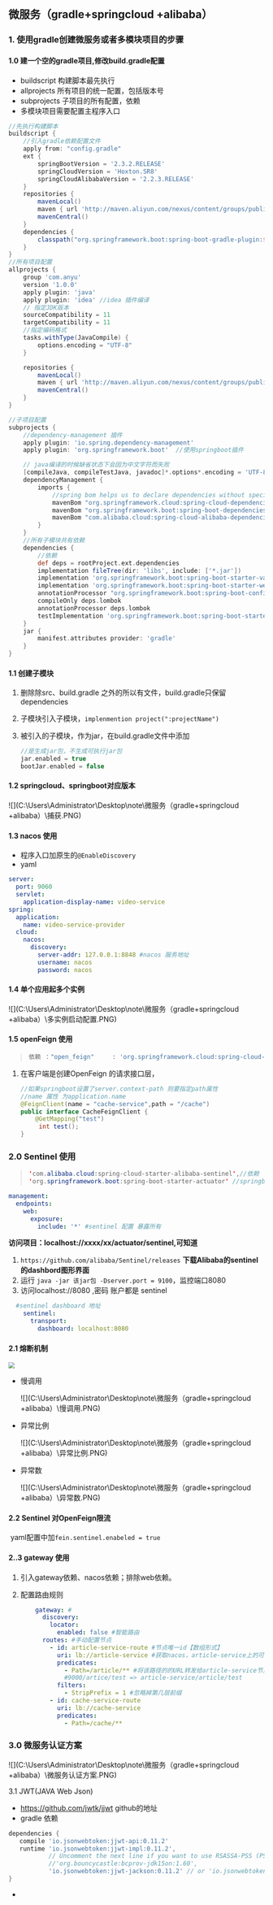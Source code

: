 ## 微服务（gradle+springcloud +alibaba）

### **1. 使用gradle创建微服务或者多模块项目的步骤**

#### 1.0 建一个空的gradle项目,修改build.gradle配置

- buildscript 构建脚本最先执行
- allprojects  所有项目的统一配置，包括版本号
- subprojects  子项目的所有配置，依赖
- 多模块项目需要配置主程序入口

```groovy
//先执行构建脚本
buildscript {
    //引入gradle依赖配置文件
    apply from: "config.gradle"
    ext {
        springBootVersion = '2.3.2.RELEASE'
        springCloudVersion = 'Hoxton.SR8'
        springCloudAlibabaVersion = '2.2.3.RELEASE'
    }
    repositories {
        mavenLocal()
        maven { url 'http://maven.aliyun.com/nexus/content/groups/public/' }
        mavenCentral()
    }
    dependencies {
        classpath("org.springframework.boot:spring-boot-gradle-plugin:${springBootVersion}")
    }
}
//所有项目配置
allprojects {
    group 'com.anyu'
    version '1.0.0'
    apply plugin: 'java'
    apply plugin: 'idea' //idea 插件编译
    // 指定JDK版本
    sourceCompatibility = 11
    targetCompatibility = 11
    //指定编码格式
    tasks.withType(JavaCompile) {
        options.encoding = "UTF-8"
    }

    repositories {
        mavenLocal()
        maven { url 'http://maven.aliyun.com/nexus/content/groups/public/' }
        mavenCentral()
    }
}

//子项目配置
subprojects {
    //dependency-management 插件
    apply plugin: 'io.spring.dependency-management'
    apply plugin: 'org.springframework.boot'  //使用springboot插件

    // java编译的时候缺省状态下会因为中文字符而失败
    [compileJava, compileTestJava, javadoc]*.options*.encoding = 'UTF-8'
    dependencyManagement {
        imports {
            //spring bom helps us to declare dependencies without specifying version numbers.
            mavenBom "org.springframework.cloud:spring-cloud-dependencies:${springCloudVersion}"
            mavenBom "org.springframework.boot:spring-boot-dependencies:${springBootVersion}"
            mavenBom "com.alibaba.cloud:spring-cloud-alibaba-dependencies:${springCloudAlibabaVersion}"
        }
    }
    //所有子模块共有依赖
    dependencies {
        //依赖
        def deps = rootProject.ext.dependencies
        implementation fileTree(dir: 'libs', include: ['*.jar'])
        implementation 'org.springframework.boot:spring-boot-starter-validation'
        implementation 'org.springframework.boot:spring-boot-starter-web'
        annotationProcessor "org.springframework.boot:spring-boot-configuration-processor"
        compileOnly deps.lombok
        annotationProcessor deps.lombok
        testImplementation 'org.springframework.boot:spring-boot-starter-test'
    }
    jar {
        manifest.attributes provider: 'gradle'
    }
}

```



#### **1.1 创建子模块**

1. 删除除src、build.gradle 之外的所以有文件，build.gradle只保留dependencies

2. 子模块引入子模块，`implenmention project(":projectName")`

3. 被引入的子模块，作为jar，在build.gradle文件中添加 

   ```groovy
   //是生成jar包，不生成可执行jar包
   jar.enabled = true
   bootJar.enabled = false
   ```

#### 1.2 springcloud、springboot对应版本

[版本依赖]:https://github.com/alibaba/spring-cloud-alibaba/wiki/%E7%89%88%E6%9C%AC%E8%AF%B4%E6%98%8E

![](C:\Users\Administrator\Desktop\note\微服务（gradle+springcloud +alibaba）\捕获.PNG)

#### 1.3 nacos 使用

- 程序入口加原生的`@EnableDiscovery`
- yaml

```yaml
server:
  port: 9060
  servlet:
    application-display-name: video-service
spring:
  application:
    name: video-service-provider
  cloud:
    nacos:
      discovery:
        server-addr: 127.0.0.1:8848 #nacos 服务地址
        username: nacos
        password: nacos
```

#### 1.4 单个应用起多个实例

![](C:\Users\Administrator\Desktop\note\微服务（gradle+springcloud +alibaba）\多实例启动配置.PNG)

#### 1.5 openFeign 使用

> ```groovy
> 依赖 ："open_feign"     : 'org.springframework.cloud:spring-cloud-starter-openfeign',
> ```

1. 在客户端是创建OpenFeign 的请求接口层，

   ```java
   //如果springboot设置了server.context-path 则要指定path属性
   //name 属性 为application.name
   @FeignClient(name = "cache-service",path = "/cache") 
   public interface CacheFeignClient {
       @GetMapping("test")
        int test();
   }
   ```

### 2.0 Sentinel 使用

> ```java
> 'com.alibaba.cloud:spring-cloud-starter-alibaba-sentinel',//依赖
> 'org.springframework.boot:spring-boot-starter-actuator' //springboot 监测
> ```

```yaml
management:
  endpoints:
    web:
      exposure:
        include: '*' #sentinel 配置 暴露所有
```

**访问项目：localhost://xxxx/xx/actuator/sentinel,可知道**

1. `https://github.com/alibaba/Sentinel/releases` **下载Alibaba的sentinel 的dashbord图形界面**
2. 运行 `java -jar 该jar包 -Dserver.port = 9100`，监控端口8080
3. 访问localhost://8080 ,密码 账户都是 sentinel

```yaml
  #sentinel dashboard 地址
    sentinel:
      transport:
        dashboard: localhost:8080
```

#### 2.1 熔断机制

<img src="C:\Users\Administrator\Desktop\note\微服务（gradle+springcloud +alibaba）\熔断机制.PNG" style="zoom:75%;" />

- 慢调用

  ![](C:\Users\Administrator\Desktop\note\微服务（gradle+springcloud +alibaba）\慢调用.PNG)

- 异常比例

  ![](C:\Users\Administrator\Desktop\note\微服务（gradle+springcloud +alibaba）\异常比例.PNG)

- 异常数

  ![](C:\Users\Administrator\Desktop\note\微服务（gradle+springcloud +alibaba）\异常数.PNG)

#### 2.2 Sentinel 对OpenFeign限流

​	yaml配置中加`fein.sentinel.enabeled = true`

#### 2..3 gateway 使用





1. 引入gateway依赖、nacos依赖；排除web依赖。

2. 配置路由规则

   ```yaml
       gateway: #
         discovery:
           locator:
             enabled: false #智能路由
         routes: #手动配置节点
           - id: article-service-route #节点唯一id【数组形式】
             uri: lb://article-service #获取nacos，article-service上的可用节点
             predicates:
               - Path=/article/** #将该路径的的URL转发给article-service节点 
               #9000/artice/test => article-service/article/test
             filters:
               - StripPrefix = 1 #忽略掉第几层前缀
           - id: cache-service-route
             uri: lb://cache-service
             predicates:
               - Path=/cache/**
   ```

### 3.0 微服务认证方案

![](C:\Users\Administrator\Desktop\note\微服务（gradle+springcloud +alibaba）\微服务认证方案.PNG)

3.1 JWT(JAVA Web Json)

- https://github.com/jwtk/jjwt github的地址
- gradle 依赖
 ```groovy
dependencies {
    compile 'io.jsonwebtoken:jjwt-api:0.11.2'
    runtime 'io.jsonwebtoken:jjwt-impl:0.11.2',
            // Uncomment the next line if you want to use RSASSA-PSS (PS256, PS384, PS512) algorithms:
            //'org.bouncycastle:bcprov-jdk15on:1.60',
            'io.jsonwebtoken:jjwt-jackson:0.11.2' // or 'io.jsonwebtoken:jjwt-gson:0.11.2' for gson
}
 ```

- 

